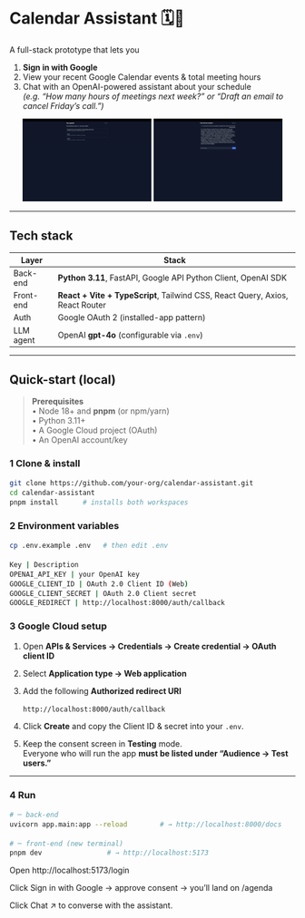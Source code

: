 # Calendar Assistant 🗓️🤖

A full-stack prototype that lets you

1. **Sign in with Google**
2. View your recent Google Calendar events & total meeting hours
3. Chat with an OpenAI-powered assistant about your schedule  
   *(e.g. “How many hours of meetings next week?” or “Draft an email to cancel Friday’s call.”)*

<p align="center">
  <img src="docs/agenda.png" width="45%" alt="Agenda screen">
  <img src="docs/chat.png"  width="45%" alt="Chat screen">
</p>

---

## Tech stack

| Layer      | Stack |
|------------|-------|
| Back-end   | **Python 3.11**, FastAPI, Google API Python Client, OpenAI SDK |
| Front-end  | **React + Vite + TypeScript**, Tailwind CSS, React Query, Axios, React Router |
| Auth       | Google OAuth 2 (installed-app pattern) |
| LLM agent  | OpenAI **gpt-4o** (configurable via `.env`) |

---

## Quick-start (local)

> **Prerequisites**  
> • Node 18+ and **pnpm** (or npm/yarn)  
> • Python 3.11+  
> • A Google Cloud project (OAuth)  
> • An OpenAI account/key

### 1  Clone & install

```bash
git clone https://github.com/your-org/calendar-assistant.git
cd calendar-assistant
pnpm install      # installs both workspaces
```

### 2 Environment variables

```bash
cp .env.example .env   # then edit .env

Key | Description
OPENAI_API_KEY | your OpenAI key
GOOGLE_CLIENT_ID | OAuth 2.0 Client ID (Web)
GOOGLE_CLIENT_SECRET | OAuth 2.0 Client secret
GOOGLE_REDIRECT | http://localhost:8000/auth/callback
```


### 3  Google Cloud setup

1. Open **APIs & Services → Credentials → Create credential → OAuth client ID**  
2. Select **Application type → Web application**  
3. Add the following **Authorized redirect URI**

     `http://localhost:8000/auth/callback`


4. Click **Create** and copy the Client ID & secret into your `.env`.  
5. Keep the consent screen in **Testing** mode.  
Everyone who will run the app **must be listed under “Audience -> Test users.”**


---

### 4  Run

```bash
# ─ back-end
uvicorn app.main:app --reload        # → http://localhost:8000/docs

# ─ front-end (new terminal)
pnpm dev                # → http://localhost:5173
```

Open http://localhost:5173/login

Click Sign in with Google → approve consent → you’ll land on /agenda

Click Chat ↗ to converse with the assistant.